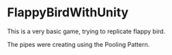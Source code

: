# FlappyBirdWithUnity

This is a very basic game, trying to replicate flappy bird.

The pipes were creating using the Pooling Pattern.